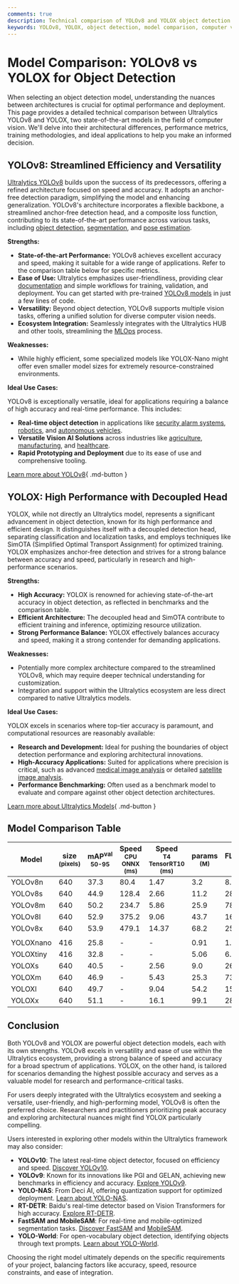 ```yaml
---
comments: true
description: Technical comparison of YOLOv8 and YOLOX object detection models, highlighting architecture, performance, use cases, and metrics like mAP and inference speed.
keywords: YOLOv8, YOLOX, object detection, model comparison, computer vision, Ultralytics, mAP, inference speed, architecture, performance
---
```


# Model Comparison: YOLOv8 vs YOLOX for Object Detection

When selecting an object detection model, understanding the nuances between architectures is crucial for optimal performance and deployment. This page provides a detailed technical comparison between Ultralytics YOLOv8 and YOLOX, two state-of-the-art models in the field of computer vision. We'll delve into their architectural differences, performance metrics, training methodologies, and ideal applications to help you make an informed decision.

<script async src="https://cdn.jsdelivr.net/npm/chart.js@3.9.1/dist/chart.min.js"></script>
<script defer src="../../javascript/benchmark.js"></script>

<canvas id="modelComparisonChart" width="1024" height="400" active-models='["YOLOv8", "YOLOX"]'></canvas>

## YOLOv8: Streamlined Efficiency and Versatility

[Ultralytics YOLOv8](https://github.com/ultralytics/ultralytics) builds upon the success of its predecessors, offering a refined architecture focused on speed and accuracy. It adopts an anchor-free detection paradigm, simplifying the model and enhancing generalization. YOLOv8's architecture incorporates a flexible backbone, a streamlined anchor-free detection head, and a composite loss function, contributing to its state-of-the-art performance across various tasks, including [object detection](https://www.ultralytics.com/glossary/object-detection), [segmentation](https://www.ultralytics.com/glossary/instance-segmentation), and [pose estimation](https://docs.ultralytics.com/tasks/pose/).

**Strengths:**

- **State-of-the-art Performance:** YOLOv8 achieves excellent accuracy and speed, making it suitable for a wide range of applications. Refer to the comparison table below for specific metrics.
- **Ease of Use:** Ultralytics emphasizes user-friendliness, providing clear [documentation](https://docs.ultralytics.com/) and simple workflows for training, validation, and deployment. You can get started with pre-trained [YOLOv8 models](https://www.ultralytics.com/blog/object-detection-with-a-pre-trained-ultralytics-yolov8-model) in just a few lines of code.
- **Versatility:** Beyond object detection, YOLOv8 supports multiple vision tasks, offering a unified solution for diverse computer vision needs.
- **Ecosystem Integration:** Seamlessly integrates with the Ultralytics HUB and other tools, streamlining the [MLOps](https://www.ultralytics.com/glossary/machine-learning-operations-mlops) process.

**Weaknesses:**

- While highly efficient, some specialized models like YOLOX-Nano might offer even smaller model sizes for extremely resource-constrained environments.

**Ideal Use Cases:**

YOLOv8 is exceptionally versatile, ideal for applications requiring a balance of high accuracy and real-time performance. This includes:

- **Real-time object detection** in applications like [security alarm systems](https://www.ultralytics.com/blog/security-alarm-system-projects-with-ultralytics-yolov8), [robotics](https://www.ultralytics.com/glossary/robotics), and [autonomous vehicles](https://www.ultralytics.com/solutions/ai-in-self-driving).
- **Versatile Vision AI Solutions** across industries like [agriculture](https://www.ultralytics.com/solutions/ai-in-agriculture), [manufacturing](https://www.ultralytics.com/solutions/ai-in-manufacturing), and [healthcare](https://www.ultralytics.com/solutions/ai-in-healthcare).
- **Rapid Prototyping and Deployment** due to its ease of use and comprehensive tooling.

[Learn more about YOLOv8](https://docs.ultralytics.com/models/yolov8){ .md-button }

## YOLOX: High Performance with Decoupled Head

YOLOX, while not directly an Ultralytics model, represents a significant advancement in object detection, known for its high performance and efficient design. It distinguishes itself with a decoupled detection head, separating classification and localization tasks, and employs techniques like SimOTA (Simplified Optimal Transport Assignment) for optimized training. YOLOX emphasizes anchor-free detection and strives for a strong balance between accuracy and speed, particularly in research and high-performance scenarios.

**Strengths:**

- **High Accuracy:** YOLOX is renowned for achieving state-of-the-art accuracy in object detection, as reflected in benchmarks and the comparison table.
- **Efficient Architecture:** The decoupled head and SimOTA contribute to efficient training and inference, optimizing resource utilization.
- **Strong Performance Balance:** YOLOX effectively balances accuracy and speed, making it a strong contender for demanding applications.

**Weaknesses:**

- Potentially more complex architecture compared to the streamlined YOLOv8, which may require deeper technical understanding for customization.
- Integration and support within the Ultralytics ecosystem are less direct compared to native Ultralytics models.

**Ideal Use Cases:**

YOLOX excels in scenarios where top-tier accuracy is paramount, and computational resources are reasonably available:

- **Research and Development:** Ideal for pushing the boundaries of object detection performance and exploring architectural innovations.
- **High-Accuracy Applications:** Suited for applications where precision is critical, such as advanced [medical image analysis](https://www.ultralytics.com/glossary/medical-image-analysis) or detailed [satellite image analysis](https://www.ultralytics.com/blog/using-computer-vision-to-analyse-satellite-imagery).
- **Performance Benchmarking:** Often used as a benchmark model to evaluate and compare against other object detection architectures.

[Learn more about Ultralytics Models](https://docs.ultralytics.com/models/){ .md-button }

## Model Comparison Table

| Model     | size<br><sup>(pixels) | mAP<sup>val<br>50-95 | Speed<br><sup>CPU ONNX<br>(ms) | Speed<br><sup>T4 TensorRT10<br>(ms) | params<br><sup>(M) | FLOPs<br><sup>(B) |
| --------- | --------------------- | -------------------- | ------------------------------ | ----------------------------------- | ------------------ | ----------------- |
| YOLOv8n   | 640                   | 37.3                 | 80.4                           | 1.47                                | 3.2                | 8.7               |
| YOLOv8s   | 640                   | 44.9                 | 128.4                          | 2.66                                | 11.2               | 28.6              |
| YOLOv8m   | 640                   | 50.2                 | 234.7                          | 5.86                                | 25.9               | 78.9              |
| YOLOv8l   | 640                   | 52.9                 | 375.2                          | 9.06                                | 43.7               | 165.2             |
| YOLOv8x   | 640                   | 53.9                 | 479.1                          | 14.37                               | 68.2               | 257.8             |
|           |                       |                      |                                |                                     |                    |                   |
| YOLOXnano | 416                   | 25.8                 | -                              | -                                   | 0.91               | 1.08              |
| YOLOXtiny | 416                   | 32.8                 | -                              | -                                   | 5.06               | 6.45              |
| YOLOXs    | 640                   | 40.5                 | -                              | 2.56                                | 9.0                | 26.8              |
| YOLOXm    | 640                   | 46.9                 | -                              | 5.43                                | 25.3               | 73.8              |
| YOLOXl    | 640                   | 49.7                 | -                              | 9.04                                | 54.2               | 155.6             |
| YOLOXx    | 640                   | 51.1                 | -                              | 16.1                                | 99.1               | 281.9             |

## Conclusion

Both YOLOv8 and YOLOX are powerful object detection models, each with its own strengths. YOLOv8 excels in versatility and ease of use within the Ultralytics ecosystem, providing a strong balance of speed and accuracy for a broad spectrum of applications. YOLOX, on the other hand, is tailored for scenarios demanding the highest possible accuracy and serves as a valuable model for research and performance-critical tasks.

For users deeply integrated with the Ultralytics ecosystem and seeking a versatile, user-friendly, and high-performing model, YOLOv8 is often the preferred choice. Researchers and practitioners prioritizing peak accuracy and exploring architectural nuances might find YOLOX particularly compelling.

Users interested in exploring other models within the Ultralytics framework may also consider:

- **YOLOv10**: The latest real-time object detector, focused on efficiency and speed. [Discover YOLOv10](https://docs.ultralytics.com/models/yolov10/).
- **YOLOv9**: Known for its innovations like PGI and GELAN, achieving new benchmarks in efficiency and accuracy. [Explore YOLOv9](https://docs.ultralytics.com/models/yolov9/).
- **YOLO-NAS**: From Deci AI, offering quantization support for optimized deployment. [Learn about YOLO-NAS](https://docs.ultralytics.com/models/yolo-nas/).
- **RT-DETR**: Baidu's real-time detector based on Vision Transformers for high accuracy. [Explore RT-DETR](https://docs.ultralytics.com/models/rtdetr/).
- **FastSAM and MobileSAM**: For real-time and mobile-optimized segmentation tasks. [Discover FastSAM](https://docs.ultralytics.com/models/fast-sam/) and [MobileSAM](https://docs.ultralytics.com/models/mobile-sam/).
- **YOLO-World**: For open-vocabulary object detection, identifying objects through text prompts. [Learn about YOLO-World](https://docs.ultralytics.com/models/yolo-world/).

Choosing the right model ultimately depends on the specific requirements of your project, balancing factors like accuracy, speed, resource constraints, and ease of integration.
